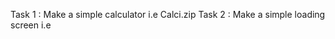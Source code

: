 Task 1 : Make a simple calculator        i.e Calci.zip
Task 2 : Make a simple loading screen    i.e 
